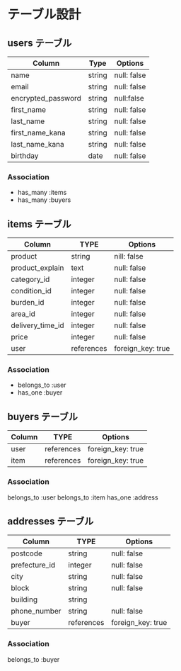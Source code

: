 # テーブル設計

## users テーブル

| Column         | Type      | Options       |
| -------------  | --------- | ------------- |
| name           | string    | null: false   |
| email          | string    | null: false   |
| encrypted_password | string | null:false   |
| first_name | string    | null: false   |
| last_name | string    | null: false   |
| first_name_kana | string | null: false |
| last_name_kana | string | null: false |
| birthday       | date      | null: false   |

### Association

- has_many :items
- has_many :buyers

## items テーブル

|  Column   | TYPE      | Options        |
| --------- | --------- | -------------- |
| product | string | nill: false |
| product_explain | text | null: false |
| category_id | integer | null: false |
| condition_id | integer | null: false |
| burden_id | integer | null: false |
| area_id | integer | null: false |
| delivery_time_id | integer | null: false |
| price | integer | null: false |
| user | references | foreign_key: true |

### Association

- belongs_to :user
- has_one :buyer

## buyers テーブル

|  Column   | TYPE      | Options        |
| --------- | --------- | -------------- |
| user   | references | foreign_key: true |
| item | references | foreign_key: true |

### Association

belongs_to :user
belongs_to :item
has_one :address

## addresses テーブル

|  Column   | TYPE      | Options        |
| --------- | --------- | -------------- |
| postcode | string | null: false |
| prefecture_id | integer | null: false |
| city | string | null: false |
| block | string | null: false |
| building | string | |
| phone_number | string | null: false |
| buyer | references | foreign_key: true |

### Association

belongs_to :buyer